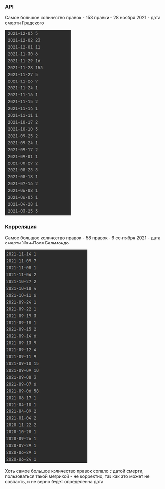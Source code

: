 ### API

Самое большое количество правок - 153 правки - 28 ноября 2021 - дата смерти Градского

<img src = 'https://github.com/NastyaBay/xmljson/blob/main/%D1%81%D0%BA%D1%80%D0%B8%D0%BD%D1%8B/%D0%93%D1%80%D0%B0%D0%B4%D1%81%D0%BA%D0%B8%D0%B9.jpg'>

### Корреляция

Самое большое количество правок - 58 правок - 6 сентября 2021 - дата смерти Жан-Поля Бельмондо

<img src = 'https://github.com/NastyaBay/xmljson/blob/main/%D1%81%D0%BA%D1%80%D0%B8%D0%BD%D1%8B/%D0%91%D0%B5%D0%BB%D1%8C%D0%BC%D0%BE%D0%BD%D0%B4%D0%BE.jpg'>

Хоть самое большое количество правок сопало с датой смерти, пользоваться такой метрикой - не корректно, так как это может не совпасть, и не верно будет определенна дата
